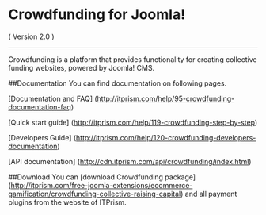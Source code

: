 Crowdfunding for Joomla!
==========================
( Version 2.0 )
- - -

Crowdfunding is a platform that provides functionality for creating collective funding websites, powered by Joomla! CMS.

##Documentation
You can find documentation on following pages.

[Documentation and FAQ] (http://itprism.com/help/95-crowdfunding-documentation-faq)

[Quick start guide] (http://itprism.com/help/119-crowdfunding-step-by-step)

[Developers Guide] (http://itprism.com/help/120-crowdfunding-developers-documentation)

[API documentation] (http://cdn.itprism.com/api/crowdfunding/index.html)

##Download
You can [download Crowdfunding package] (http://itprism.com/free-joomla-extensions/ecommerce-gamification/crowdfunding-collective-raising-capital) and all payment plugins from the website of ITPrism.

